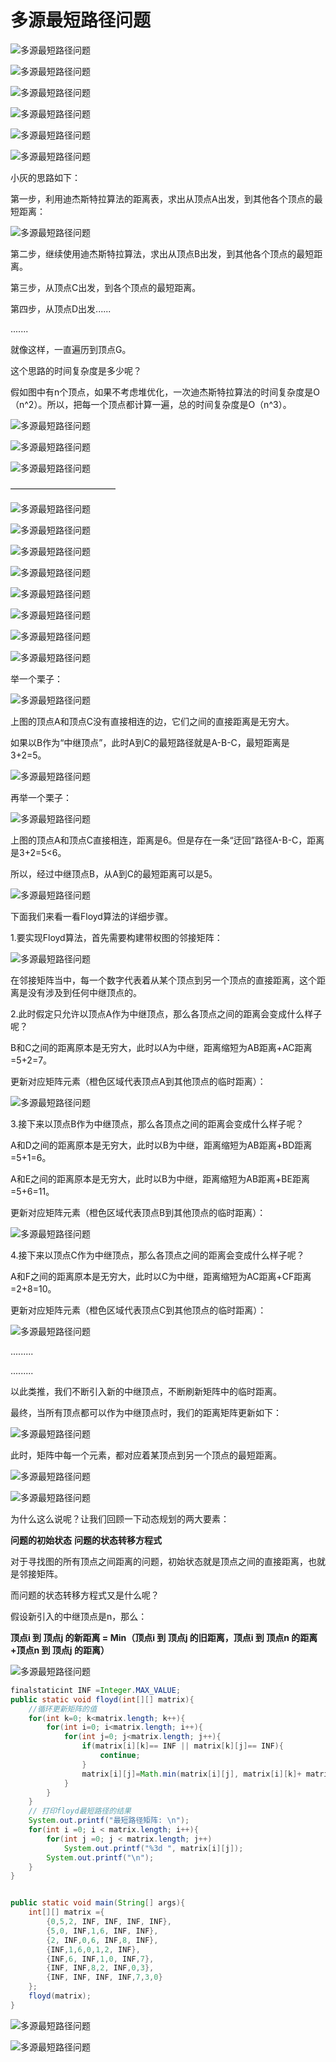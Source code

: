 # 多源最短路径问题

![多源最短路径问题](./images/Floyd算法/1.jpg)

![多源最短路径问题](./images/Floyd算法/2.jpg)

![多源最短路径问题](./images/Floyd算法/3.jpg)

![多源最短路径问题](./images/Floyd算法/4.jpg)

![多源最短路径问题](./images/Floyd算法/5.jpg)

![多源最短路径问题](./images/Floyd算法/6.jpg)

小灰的思路如下：

第一步，利用迪杰斯特拉算法的距离表，求出从顶点A出发，到其他各个顶点的最短距离：

![多源最短路径问题](./images/Floyd算法/7.jpg)

第二步，继续使用迪杰斯特拉算法，求出从顶点B出发，到其他各个顶点的最短距离。

第三步，从顶点C出发，到各个顶点的最短距离。

第四步，从顶点D出发......

.......

就像这样，一直遍历到顶点G。

这个思路的时间复杂度是多少呢？

假如图中有n个顶点，如果不考虑堆优化，一次迪杰斯特拉算法的时间复杂度是O（n^2）。所以，把每一个顶点都计算一遍，总的时间复杂度是O（n^3）。

![多源最短路径问题](./images/Floyd算法/8.jpg)

![多源最短路径问题](./images/Floyd算法/9.jpg)

![多源最短路径问题](./images/Floyd算法/10.jpg)

————————————

![多源最短路径问题](./images/Floyd算法/11.jpg)

![多源最短路径问题](./images/Floyd算法/12.jpg)

![多源最短路径问题](./images/Floyd算法/13.jpg)

![多源最短路径问题](./images/Floyd算法/14.jpg)

![多源最短路径问题](./images/Floyd算法/15.jpg)

![多源最短路径问题](./images/Floyd算法/16.jpg)

![多源最短路径问题](./images/Floyd算法/17.jpg)

![多源最短路径问题](./images/Floyd算法/18.jpg)

举一个栗子：

![多源最短路径问题](./images/Floyd算法/19.jpg)

上图的顶点A和顶点C没有直接相连的边，它们之间的直接距离是无穷大。

如果以B作为“中继顶点”，此时A到C的最短路径就是A-B-C，最短距离是3+2=5。

![多源最短路径问题](./images/Floyd算法/20.jpg)

再举一个栗子：

![多源最短路径问题](./images/Floyd算法/21.jpg)

上图的顶点A和顶点C直接相连，距离是6。但是存在一条“迂回”路径A-B-C，距离是3+2=5<6。

所以，经过中继顶点B，从A到C的最短距离可以是5。

![多源最短路径问题](./images/Floyd算法/22.jpg)

下面我们来看一看Floyd算法的详细步骤。

1.要实现Floyd算法，首先需要构建带权图的邻接矩阵：

![多源最短路径问题](./images/Floyd算法/23.jpg)

在邻接矩阵当中，每一个数字代表着从某个顶点到另一个顶点的直接距离，这个距离是没有涉及到任何中继顶点的。

2.此时假定只允许以顶点A作为中继顶点，那么各顶点之间的距离会变成什么样子呢？

B和C之间的距离原本是无穷大，此时以A为中继，距离缩短为AB距离+AC距离=5+2=7。

更新对应矩阵元素（橙色区域代表顶点A到其他顶点的临时距离）：

![多源最短路径问题](./images/Floyd算法/24.jpg)

3.接下来以顶点B作为中继顶点，那么各顶点之间的距离会变成什么样子呢？

A和D之间的距离原本是无穷大，此时以B为中继，距离缩短为AB距离+BD距离=5+1=6。

A和E之间的距离原本是无穷大，此时以B为中继，距离缩短为AB距离+BE距离=5+6=11。

更新对应矩阵元素（橙色区域代表顶点B到其他顶点的临时距离）：

![多源最短路径问题](./images/Floyd算法/25.jpg)

4.接下来以顶点C作为中继顶点，那么各顶点之间的距离会变成什么样子呢？

A和F之间的距离原本是无穷大，此时以C为中继，距离缩短为AC距离+CF距离=2+8=10。

更新对应矩阵元素（橙色区域代表顶点C到其他顶点的临时距离）：

![多源最短路径问题](./images/Floyd算法/26.jpg)

.........

.........



以此类推，我们不断引入新的中继顶点，不断刷新矩阵中的临时距离。

最终，当所有顶点都可以作为中继顶点时，我们的距离矩阵更新如下：

![多源最短路径问题](./images/Floyd算法/27.jpg)

此时，矩阵中每一个元素，都对应着某顶点到另一个顶点的最短距离。

![多源最短路径问题](./images/Floyd算法/28.jpg)

![多源最短路径问题](./images/Floyd算法/29.jpg)

为什么这么说呢？让我们回顾一下动态规划的两大要素：

**问题的初始状态**
**问题的状态转移方程式**

对于寻找图的所有顶点之间距离的问题，初始状态就是顶点之间的直接距离，也就是邻接矩阵。

而问题的状态转移方程式又是什么呢？

假设新引入的中继顶点是n，那么：

**顶点i 到 顶点j 的新距离 = Min（顶点i 到 顶点j 的旧距离，顶点i 到 顶点n 的距离+顶点n 到 顶点j 的距离）**

![多源最短路径问题](./images/Floyd算法/30.jpg)

```java
finalstaticint INF =Integer.MAX_VALUE;
public static void floyd(int[][] matrix){
    //循环更新矩阵的值
    for(int k=0; k<matrix.length; k++){
        for(int i=0; i<matrix.length; i++){
            for(int j=0; j<matrix.length; j++){
                if(matrix[i][k]== INF || matrix[k][j]== INF){
                    continue;
                }
                matrix[i][j]=Math.min(matrix[i][j], matrix[i][k]+ matrix[k][j]);
            }
        }
    }
    // 打印floyd最短路径的结果
    System.out.printf("最短路径矩阵: \n");
    for(int i =0; i < matrix.length; i++){
        for(int j =0; j < matrix.length; j++)
            System.out.printf("%3d ", matrix[i][j]);
        System.out.printf("\n");
    }
}


public static void main(String[] args){
    int[][] matrix ={
        {0,5,2, INF, INF, INF, INF},
        {5,0, INF,1,6, INF, INF},
        {2, INF,0,6, INF,8, INF},
        {INF,1,6,0,1,2, INF},
        {INF,6, INF,1,0, INF,7},
        {INF, INF,8,2, INF,0,3},
        {INF, INF, INF, INF,7,3,0}
    };
    floyd(matrix);
}
```

![多源最短路径问题](./images/Floyd算法/31.jpg)

![多源最短路径问题](./images/Floyd算法/32.jpg)
